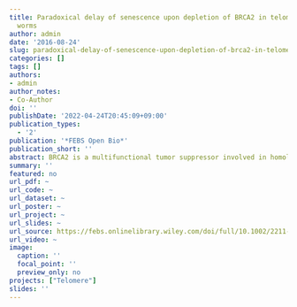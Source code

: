 ```yaml
---
title: Paradoxical delay of senescence upon depletion of BRCA2 in telomerase-deficient
  worms
author: admin
date: '2016-08-24'
slug: paradoxical-delay-of-senescence-upon-depletion-of-brca2-in-telomerase-deficient-worms
categories: []
tags: []
authors:
- admin
author_notes:
- Co-Author
doi: ''
publishDate: '2022-04-24T20:45:09+09:00'
publication_types:
  - '2'
publication: '*FEBS Open Bio*'
publication_short: ''
abstract: BRCA2 is a multifunctional tumor suppressor involved in homologous recombination (HR), mitotic checkpoint regulation, and telomere homeostasis. Absence of Brca2 in mice results in progressive shortening of telomeres and senescence, yet cells are prone to neoplastic transformation with elongated telomeres, suggesting that BRCA2 has positive and negative effects on telomere length regulation along the path to tumorigenesis. Using Caenorhabditis elegans as a model, we show here that depletion of BRC-2, an ortholog of BRCA2, paradoxically delays senescence in telomerase-deficient mutant worms. Telomerase-deficient worms (trt-1) exhibit early replication senescence due to short telomeres. It should be noted that worms mutated in brc-2 are not viable as well due to massive genotoxic insults. However, when BRC-2 is depleted by RNA interference in trt-1 mutant worms, the number of generations is unexpectedly increased with telomere length maintained, compared to telomerase mutants. Interestingly, depletion of other HR genes such as rad-51 and rad-54 exhibited similar effects. In worms doubly deficient of telomerase and brc-2, rad-51, or rad-54, extra telomeric C-circles were generated, suggesting that abrogation of HR induces an alteration in telomere environment favorable to illegitimate telomere maintenance when telomerase is absent. Collectively, absence of BRC-2 in telomerase-deficient background first leads to telomere shortening, followed by an induction of an as-yet-unknown telomere maintenance pathway, resulting in delay of senescence. The results have implications in the understanding of dysfunctional BRCA2-associated tumorigenesis.
summary: ''
featured: no
url_pdf: ~
url_code: ~
url_dataset: ~
url_poster: ~
url_project: ~
url_slides: ~
url_source: https://febs.onlinelibrary.wiley.com/doi/full/10.1002/2211-5463.12109
url_video: ~
image:
  caption: ''
  focal_point: ''
  preview_only: no
projects: ["Telomere"]
slides: ''
---
```

